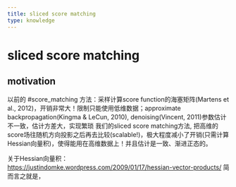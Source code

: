 ```yaml
---
title: sliced score matching
type: knowledge
---
```

# sliced score matching
## motivation
以前的 #score_matching 方法：采样计算score function的海塞矩阵(Martens et al., 2012)，开销非常大！限制只能使用低维数据；approximate backpropagation(Kingma & LeCun, 2010), denoising(Vincent, 2011)参数估计不一致，估计方差大，实现繁琐
我们的sliced score matching方法, 把高维的score场往随机方向投影之后再去比较(scalable!)，极大程度减小了开销(只需计算Hessian向量积)，使得能用在高维数据上！并且估计是一致、渐进正态的。

关于Hessian向量积：https://justindomke.wordpress.com/2009/01/17/hessian-vector-products/
简而言之就是，